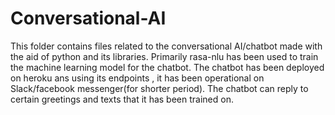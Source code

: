 # Conversational-AI

This folder contains files related to the conversational AI/chatbot made with the aid of python and its libraries. Primarily rasa-nlu has been used to train the machine learning model for the chatbot. The chatbot has been deployed on heroku ans using its endpoints , it has been operational on Slack/facebook messenger(for shorter period). The chatbot can reply to certain greetings and texts that it has been trained on.
